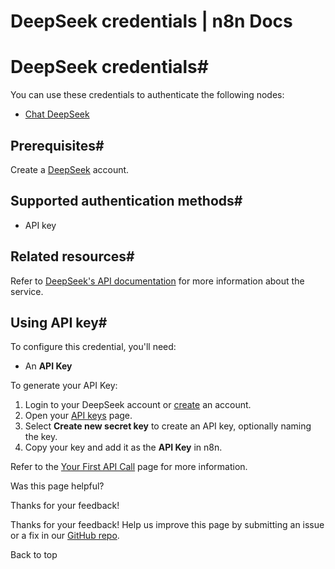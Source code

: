 # DeepSeek credentials | n8n Docs

[ ](https://github.com/n8n-io/n8n-docs/edit/main/docs/integrations/builtin/credentials/deepseek.md "Edit this page")

# DeepSeek credentials#

You can use these credentials to authenticate the following nodes:

  * [Chat DeepSeek](../../cluster-nodes/sub-nodes/n8n-nodes-langchain.lmchatdeepseek/)

## Prerequisites#

Create a [DeepSeek](https://platform.deepseek.com/sign_up) account.

## Supported authentication methods#

  * API key

## Related resources#

Refer to [DeepSeek's API documentation](https://api-docs.deepseek.com/api/deepseek-api) for more information about the service.

## Using API key#

To configure this credential, you'll need:

  * An **API Key**

To generate your API Key:

  1. Login to your DeepSeek account or [create](https://platform.deepseek.com/sign_up) an account.
  2. Open your [API keys](https://platform.deepseek.com/api_keys) page.
  3. Select **Create new secret key** to create an API key, optionally naming the key.
  4. Copy your key and add it as the **API Key** in n8n.

Refer to the [Your First API Call](https://api-docs.deepseek.com/) page for more information.

Was this page helpful? 

Thanks for your feedback! 

Thanks for your feedback! Help us improve this page by submitting an issue or a fix in our [GitHub repo](https://github.com/n8n-io/n8n-docs). 

Back to top